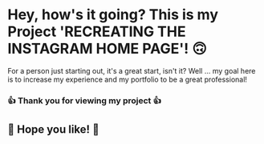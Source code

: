 # Hey, how's it going? This is my Project 'RECREATING THE INSTAGRAM HOME PAGE'! 🙃

For a person just starting out, it's a great start, isn't it? Well ... my goal here is to increase my experience and my portfolio to be a great professional!

### :+1: Thank you for viewing my project :+1:

## 🚀 Hope you like! 🚀
